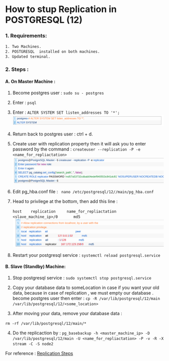 # How to stup Replication in POSTGRESQL (12)

### 1. Requirements: 
    1. Two Machines.
    2. POSTGRESQL  installed on both machines.
    3. Updated terminal.

### 2. Steps : 

#### A. On Master Machine :
1. Become postgres user :
`sudo su - postgres`
2. Enter :
`psql`
3. Enter : 
`ALTER SYSTEM SET listen_addresses TO '*';`
![nmknk](/assets/m_alter_listen.png)

4. Return back to postgres user : ctrl + d.
5. Create user  with replication property then it will ask you to enter password by the command : 
`createuser --replication -P -e <name_for_repliactation>`
![nmknk](assets/m_rep_create_user.png)

6. Edit pg_hba.conf file :
` nano /etc/postgresql/12//main/pg_hba.conf`
7. Head to privilege at the bottom, then add this line :

    `host    replication     name_for_repliactation      <slave_machine_ip>/0       md5`
![nmknk](assets/privilege_master.png)


8. Restart your postgresql service : 
`systemctl reload postgresql.service`



#### B. Slave (Standby) Machine:
1. Stop postgresql service : 
`sudo systemctl stop postgresql.service`
2. Copy your database data to someLocation in case if you want your old data, because in case of replication , we must empty our database .
become postgres user then enter :
`cp -R /var/lib/postgresql/12/main /var/lib/postgresql/12/<some_location>`

3. After moving your data, remove your database data :

`rm -rf /var/lib/postgresql/12/main/*`

4. Do the replicaction by : 
`pg_basebackup -h <master_machine_ip> -D /var/lib/postgresql/12/main -U <name_for_repliactation> -P -v -R -X stream -C -S node2`



For reference : [Replication Steps](https://minervadb.xyz/step-by-step-postgresql-12-streaming-replication-on-ubuntu/)

    